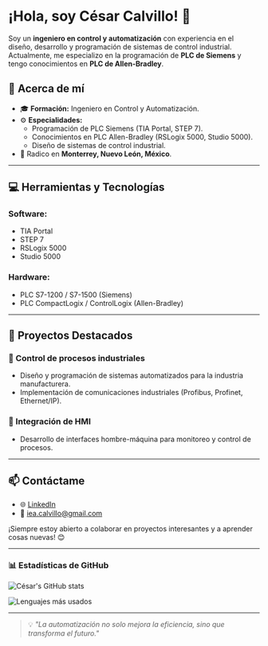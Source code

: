 # ¡Hola, soy César Calvillo! 👋

Soy un **ingeniero en control y automatización** con experiencia en el diseño, desarrollo y programación de sistemas de control industrial. Actualmente, me especializo en la programación de **PLC de Siemens** y tengo conocimientos en **PLC de Allen-Bradley**.

## 🚀 Acerca de mí

- 🎓 **Formación:** Ingeniero en Control y Automatización.
- ⚙️ **Especialidades:**
  - Programación de PLC Siemens (TIA Portal, STEP 7).
  - Conocimientos en PLC Allen-Bradley (RSLogix 5000, Studio 5000).
  - Diseño de sistemas de control industrial.
- 📍 Radico en **Monterrey, Nuevo León, México**.

---

## 💻 Herramientas y Tecnologías


### Software:
- TIA Portal
- STEP 7
- RSLogix 5000
- Studio 5000

### Hardware:
- PLC S7-1200 / S7-1500 (Siemens)
- PLC CompactLogix / ControlLogix (Allen-Bradley)

---

## 🌟 Proyectos Destacados

### 🔹 Control de procesos industriales
- Diseño y programación de sistemas automatizados para la industria manufacturera.
- Implementación de comunicaciones industriales (Profibus, Profinet, Ethernet/IP).

### 🔹 Integración de HMI
- Desarrollo de interfaces hombre-máquina para monitoreo y control de procesos.

---

## 📫 Contáctame

- 🌐 [LinkedIn](https://www.linkedin.com/in/cesar-calvillo)
- 📧 iea.calvillo@gmail.com

¡Siempre estoy abierto a colaborar en proyectos interesantes y a aprender cosas nuevas! 😊

---

### 📊 Estadísticas de GitHub

![César's GitHub stats](https://github-readme-stats.vercel.app/api?username=tu_usuario&show_icons=true&theme=radical)

![Lenguajes más usados](https://github-readme-stats.vercel.app/api/top-langs/?username=tu_usuario&layout=compact&theme=radical)

---

> 💡 *"La automatización no solo mejora la eficiencia, sino que transforma el futuro."*
